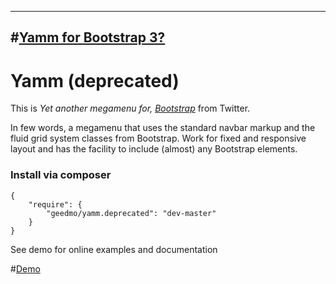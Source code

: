 ---
#[Yamm for Bootstrap 3?](http://geedmo.github.io/yamm3/)
----

# Yamm (deprecated) #

This is *Yet another megamenu for, [Bootstrap](http://getbootstrap.com/2.3.2/)* from Twitter.   
   
In few words, a megamenu that uses the standard navbar markup and the fluid grid system classes from Bootstrap. Work for fixed and responsive layout and has the facility to include (almost) any Bootstrap elements.

### Install via composer

	{ 
		"require": {
			"geedmo/yamm.deprecated": "dev-master"
		}
	}




See demo for online examples and documentation

#[Demo](http://geedmo.github.io/yamm.deprecated)



